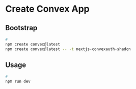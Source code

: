 # Create Convex App

## Bootstrap

```sh
#
npm create convex@latest
npm create convex@latest -- -t nextjs-convexauth-shadcn
```

## Usage

```sh
#
npm run dev
```
